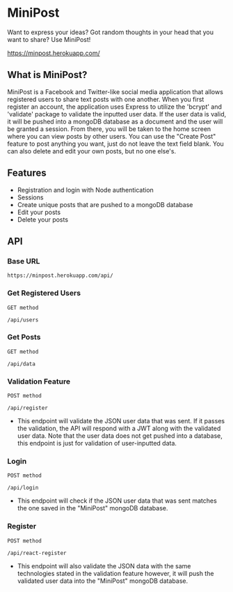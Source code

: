 ﻿# MiniPost

Want to express your ideas? Got random thoughts in your head that you want to share? Use MiniPost!

https://minpost.herokuapp.com/

## What is MiniPost?

MiniPost is a Facebook and Twitter-like social media application that allows registered users to share text posts with one another. When you first register an account, the application uses Express to utilize the 'bcrypt' and 'validate' package to validate the inputted user data. If the user data is valid, it will be pushed into a mongoDB database as a document and the user will be granted a session. From there, you will be taken to the home screen where you can view posts by other users. You can use the "Create Post" feature to post anything you want, just do not leave the text field blank. You can also delete and edit your own posts, but no one else's.

## Features

- Registration and login with Node authentication
- Sessions
- Create unique posts that are pushed to a mongoDB database
- Edit your posts
- Delete your posts

## API

### Base URL
```
https://minpost.herokuapp.com/api/
```

### Get Registered Users
```
GET method

/api/users
```

### Get Posts
```
GET method

/api/data
```

### Validation Feature
```
POST method

/api/register
```
- This endpoint will validate the JSON user data that was sent. If it passes the validation, the API will respond with a JWT along with the validated user data. Note that the user data does not get pushed into a database, this endpoint is just for validation of user-inputted data.

### Login
```
POST method

/api/login
```
- This endpoint will check if the JSON user data that was sent matches the one saved in the "MiniPost" mongoDB database.

### Register
```
POST method

/api/react-register
```
- This endpoint will also validate the JSON data with the same technologies stated in the validation feature however, it will push the validated user data into the "MiniPost" mongoDB database.

